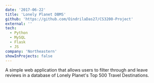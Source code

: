 ```yaml
---
date: '2017-06-22'
title: 'Lonely Planet DBMS'
github: 'https://github.com/OindrilaDas27/CS3200-Project'
external: ''
tech:
  - Python
  - MySQL
  - Flask
  - JS
company: 'Northeastern'
showInProjects: false
---
```


A simple web application that allows users to filter through and leave reviews in a database of Lonely Planet's Top 500 Travel Destinations.
